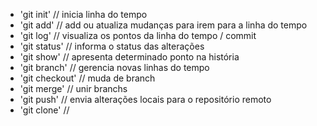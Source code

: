 * 'git init' // inicia linha do tempo
* 'git add' // add ou atualiza mudanças para irem para a linha do tempo
* 'git log' // visualiza os pontos da linha do tempo / commit
* 'git status' // informa o status das alterações
* 'git show' // apresenta determinado ponto na história
* 'git branch' // gerencia novas linhas do tempo
* 'git checkout' // muda de branch
* 'git merge' // unir branchs
* 'git push' // envia alterações locais para o repositório remoto
* 'git clone' // 